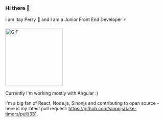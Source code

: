 
 
### Hi there 👋 
I am Itay Perry 🌱 and I am a Junior Front End Developer ⚡


 <img align="center" alt="GIF" src="https://media.giphy.com/media/l46CbZ7KWEhN1oci4/giphy.gif" width="180" />

Currently I'm working mostly with Angular :) 

I'm a big fan of React, Node.js, Sinonjs 
and contributing to open source - here is my latest pull request: https://github.com/sinonjs/fake-timers/pull/331.


<!--
**itayperry/itayperry** is a ✨ _special_ ✨ repository because its `README.md` (this file) appears on your GitHub profile.


Here are some ideas to get you started:

- 🔭 I’m currently working on ...
- 🌱 I’m currently learning ...
- 👯 I’m looking to collaborate on ...
- 🤔 I’m looking for help with ...
- 💬 Ask me about ...
- 📫 How to reach me: ...
- 😄 Pronouns: ...
- ⚡ Fun fact: ...
-->
